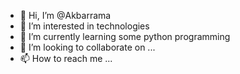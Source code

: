- 👋 Hi, I’m @Akbarrama
- 👀 I’m interested in technologies
- 🌱 I’m currently learning some python programming
- 💞️ I’m looking to collaborate on ...
- 📫 How to reach me ...

<!---
Akbarrama/Akbarrama is a ✨ special ✨ repository because its `README.md` (this file) appears on your GitHub profile.
You can click the Preview link to take a look at your changes.
--->
